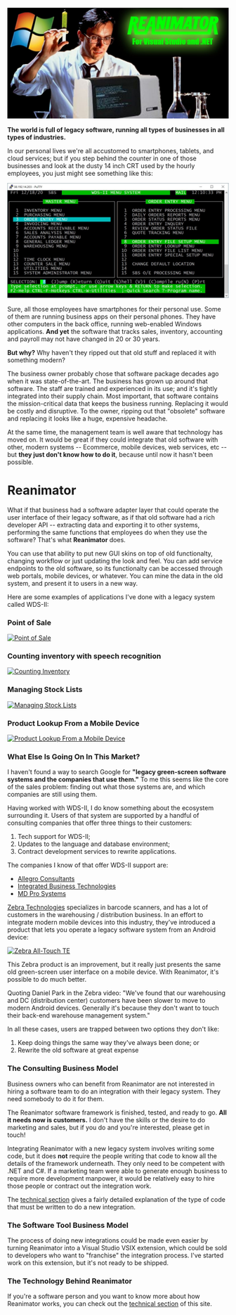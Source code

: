 ![Reanimator gloss](/images/ReanimatorGloss.jpg)

**The world is full of legacy software, running all types of businesses in all types of industries.**

In our personal lives we're all accustomed to smartphones, tablets, and cloud services; but if you step behind the counter in one of those businesses and look at the dusty 14 inch CRT used by the hourly employees, you just might see something like this:

![WDS-II screen capture](/images/WDS_II_example.jpg)

Sure, all those employees have smartphones for their personal use.  Some of them are running business apps on their personal phones.  They have other computers in the back office, running web-enabled Windows applications.  **And yet** the software that tracks sales, inventory, accounting and payroll may not have changed in 20 or 30 years.

**But why?**  Why haven't they ripped out that old stuff and replaced it with something modern?

The business owner probably chose that software package decades ago when it was state-of-the-art.  The business has grown up around that software.  The staff are trained and experienced in its use; and it's tightly integrated into their supply chain.  Most important, that software contains the mission-critical data that keeps the business running.  Replacing it would be costly and disruptive.  To the owner, ripping out that "obsolete" software and replacing it looks like a huge, expensive headache.

At the same time, the management team is well aware that technology has moved on.  It would be great if they could integrate that old software with other, modern systems -- Ecommerce, mobile devices, web services, etc -- but **they just don't know how to do it**, because until now it hasn't been possible.

# Reanimator

What if that business had a software adapter layer that could operate the user interface of their legacy software, as if that old software had a rich developer API -- extracting data and exporting it to other systems, performing the same functions that employees do when they use the software?  That's what **Reanimator** does.

You can use that ability to put new GUI skins on top of old functionalty, changing workflow or just updating the look and feel.  You can add service endpoints to the old software, so its functionalty can be accessed through web portals, mobile devices, or whatever.  You can mine the data in the old system, and present it to users in a new way.

Here are some examples of applications I've done with a legacy system called WDS-II:

### Point of Sale

[![Point of Sale](http://img.youtube.com/vi/3t3N_ouGeCk/0.jpg)](http://www.youtube.com/watch?v=3t3N_ouGeCk "Point of Sale")

### Counting inventory with speech recognition

[![Counting Inventory](http://img.youtube.com/vi/ziy9DvCxrRc/0.jpg)](http://www.youtube.com/watch?v=ziy9DvCxrRc "Counting Inventory")

### Managing Stock Lists

[![Managing Stock Lists](http://img.youtube.com/vi/2bcLmyh1NrA/0.jpg)](http://www.youtube.com/watch?v=2bcLmyh1NrA "Managing Stock Lists")

### Product Lookup From a Mobile Device

[![Product Lookup From a Mobile Device](http://img.youtube.com/vi/tah2IuiGp5Q/0.jpg)](http://www.youtube.com/watch?v=tah2IuiGp5Q "Product Lookup From a Mobile Device")

### What Else Is Going On In This Market?

I haven't found a way to search Google for **"legacy green-screen software systems and the companies that use them."**  To me this seems like the core of the sales problem:  finding out what those systems are, and which companies are still using them.

Having worked with WDS-II, I do know something about the ecosystem surrounding it.  Users of that system are supported by a handful of consulting companies that offer three things to their customers:
1. Tech support for WDS-II;
2. Updates to the language and database environment;
3. Contract development services to rewrite applications.

The companies I know of that offer WDS-II support are:
* [Allegro Consultants](https://allegroconsultants.com/erp-applications/wds-ii)
* [Integrated Business Technologies](http://www.ibtechs.com/)
* [MD Pro Systems](https://www.mdprosystems.com/)

[Zebra Technologies](https://www.zebra.com/us/en.html) specializes in barcode scanners, and has a lot of customers in the warehousing / distribution business.  In an effort to integrate modern mobile devices into this industry, they've introduced a product that lets you operate a legacy software system from an Android device:

[![Zebra All-Touch TE](http://img.youtube.com/vi/gx-21ga6hYQ/0.jpg)](http://www.youtube.com/watch?v=gx-21ga6hYQ "Zebra All-Touch TE")

This Zebra product is an improvement, but it really just presents the same old green-screen user interface on a mobile device.  With Reanimator, it's possible to do much better.

Quoting Daniel Park in the Zebra video:  "We've found that our warehousing and DC (distribution center) customers have been slower to move to modern Android devices.  Generally it's because they don't want to touch their back-end warehouse management system."

In all these cases, users are trapped between two options they don't like:
1.  Keep doing things the same way they've always been done; or
2.  Rewrite the old software at great expense

### The Consulting Business Model

Business owners who can benefit from Reanimator are not interested in hiring a software team to do an integration with their legacy system.  They need somebody to do it for them.

The Reanimator software framework is finished, tested, and ready to go.  **All it needs now is customers.**  I don't have the skills or the desire to do marketing and sales, but if you do and you're interested, please get in touch!

Integrating Reanimator with a new legacy system involves writing some code, but it does **not** require the people writing that code to know all the details of the framework underneath.  They only need to be competent with .NET and C#.  If a marketing team were able to generate enough business to require more development manpower, it would be relatively easy to hire those people or contract out the integration work.

The [technical section](technical.md) gives a fairly detailed explanation of the type of code that must be written to do a new integration.

### The Software Tool Business Model

The process of doing new integrations could be made even easier by turning Reanimator into a Visual Studio VSIX extension, which could be sold to developers who want to "franchise" the integration process.  I've started work on this extension, but it's not ready to be shipped.

### The Technology Behind Reanimator

If you're a software person and you want to know more about how Reanimator works, you can check out the [technical section](technical.md) of this site.

